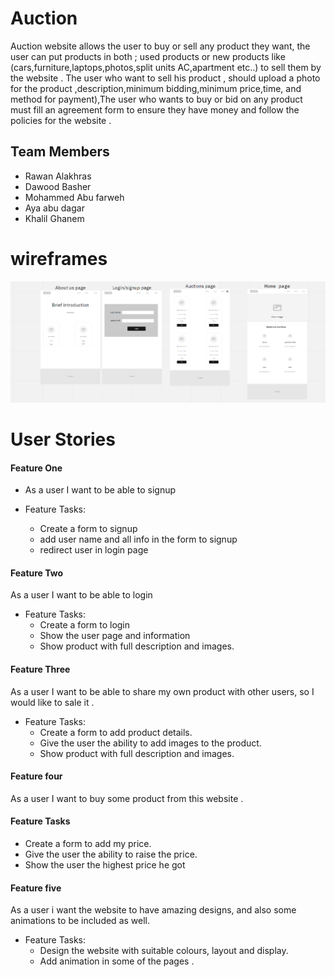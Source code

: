 # Auction

Auction website allows the user to buy or sell any product they want, the user can put products in both ; used products or new products like (cars,furniture,laptops,photos,split units AC,apartment etc..) to sell them by the website . The user who want to sell his product , should upload a photo for the product ,description,minimum bidding,minimum price,time, and method for payment),The user who wants to buy or bid  on any product must fill an agreement form to ensure they have money and follow the policies for the website .


## Team Members

* Rawan Alakhras
* Dawood Basher
* Mohammed Abu farweh
* Aya abu dagar
* Khalil Ghanem

# wireframes

![wireframes](w2.png)

# User Stories

#### Feature One

* As a user I want to be able to signup

* Feature Tasks:
  * Create a form to signup
  * add user name and all info in the form to signup
  * redirect user in login page

#### Feature Two

 As a user I want to be able to login

* Feature Tasks:
  * Create a form to login
  * Show the user page and information
  * Show product with full description and images.

#### Feature Three

As a user I want to be able to share my own product  with other users, so I would like to sale it .

* Feature Tasks:
  * Create a form to add product details.
  * Give the user the ability to add images to the product.
  * Show product with full description and images.

#### Feature four

As a user I want to buy some product from this website .

#### Feature Tasks

* Create a form to add my price.
* Give the user the ability to raise the price.
* Show the user the highest price he got

#### Feature five

As a user i want the website to have amazing designs, and also some animations to be included as well.

* Feature Tasks:
  * Design the website with suitable colours, layout and display.
  * Add animation in some of the pages .
